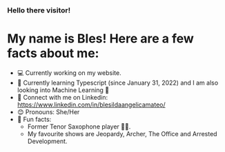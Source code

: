 ### Hello there visitor!

<!--
**BlesMateo/BlesMateo** is a ✨ _special_ ✨ repository because its `README.md` (this file) appears on your GitHub profile.

-->

# My name is Bles! Here are a few facts about me:

- 💻 Currently working on my website.
- 🌱 Currently learning Typescript (since January 31, 2022) and I am also looking into Machine Learning 🤖
- 🤝 Connect with me on Linkedin: https://www.linkedin.com/in/blesildaangelicamateo/
- 😊 Pronouns: She/Her
- 🎉 Fun facts:
  - Former Tenor Saxophone player 🎷🎶.
  - My favourite shows are Jeopardy, Archer, The Office and Arrested Development.
